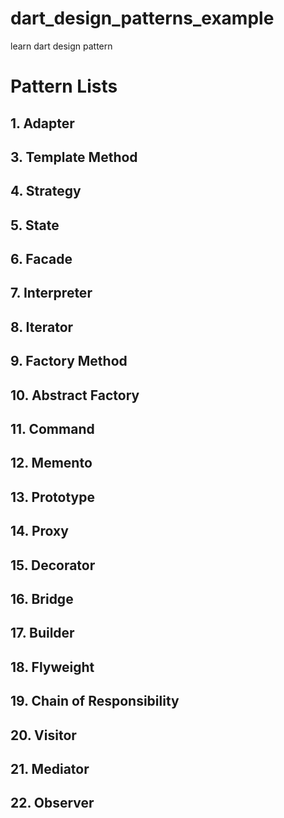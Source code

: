 # dart_design_patterns_example

learn dart design pattern

# Pattern Lists
## 1. Adapter
## 3. Template Method
## 4. Strategy
## 5. State
## 6. Facade
## 7. Interpreter
## 8. Iterator
## 9. Factory Method
## 10. Abstract Factory
## 11. Command
## 12. Memento
## 13. Prototype
## 14. Proxy
## 15. Decorator
## 16. Bridge
## 17. Builder
## 18. Flyweight
## 19. Chain of Responsibility
## 20. Visitor
## 21. Mediator
## 22. Observer